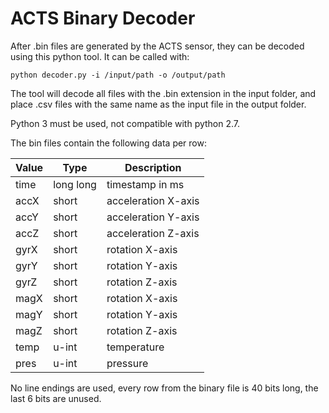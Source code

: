 # ACTS Binary Decoder

After .bin files are generated by the ACTS sensor, they can be decoded using this python tool. It can be called with:


`python decoder.py -i /input/path -o /output/path`


The tool will decode all files with the .bin extension in the input folder, and place .csv files with the same name as the input file in the output folder.

Python 3 must be used, not compatible with python 2.7.

The bin files contain the following data per row:

Value | Type | Description 
------------- | ------------- | -------------
time |long long | timestamp in ms
accX | short |  acceleration X-axis
accY | short |  acceleration Y-axis
accZ | short |  acceleration Z-axis
gyrX | short |  rotation X-axis
gyrY | short |  rotation Y-axis
gyrZ | short |  rotation Z-axis
magX | short |  rotation X-axis
magY | short |  rotation Y-axis
magZ | short |  rotation Z-axis
temp | u-int |  temperature
pres | u-int |  pressure

No line endings are used, every row from the binary file is 40 bits long, the last 6 bits are unused.
